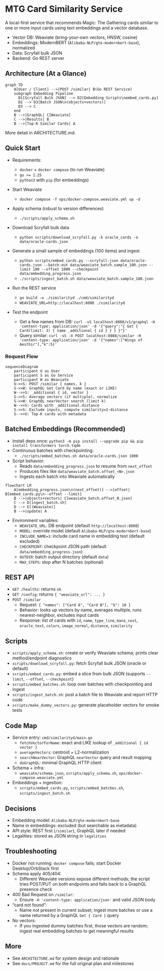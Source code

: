 # MTG Card Similarity Service

A local-first service that recommends Magic: The Gathering cards similar to one or more input cards using text embeddings and a vector database.

- Vector DB: Weaviate (bring-your-own vectors, HNSW, cosine)
- Embeddings: ModernBERT (`Alibaba-NLP/gte-modernbert-base`), normalized
- Data: Scryfall bulk JSON
- Backend: Go REST server

## Architecture (At a Glance)

```mermaid
graph TD
    A[User / Client] -->|POST /similar| B(Go REST Service)
    subgraph Embedding Pipeline
      D1[Scryfall Bulk JSON] --> D2[Embedding Scripts\nembed_cards.py]
      D2 --> D3[Batch JSON\n(objects+vectors)]
      D3 --> C
    end
    B -->|GraphQL| C[Weaviate]
    C -->|Results| B
    B -->|Top-K Similar Cards| A
```

More detail in ARCHITECTURE.md.

## Quick Start
- Requirements:
  - `docker` + `docker compose` (to run Weaviate)
  - `go >= 1.25`
  - `python3` with `pip` (for embeddings)

- Start Weaviate
  - `docker compose -f ops/docker-compose.weaviate.yml up -d`

- Apply schema (robust to version differences)
  - `./scripts/apply_schema.sh`

- Download Scryfall bulk data
  - `python scripts/download_scryfall.py -k oracle_cards -o data/oracle-cards.json`

- Generate a small sample of embeddings (100 items) and ingest
  - `python scripts/embed_cards.py --scryfall-json data/oracle-cards.json --batch-out data/weaviate_batch.sample_100.json --limit 100 --offset 1000 --checkpoint data/embedding_progress.json`
  - `./scripts/ingest_batch.sh data/weaviate_batch.sample_100.json`

- Run the REST service
  - `go build -o ./similarityd ./cmd/similarityd`
  - `WEAVIATE_URL=http://localhost:8080 ./similarityd`

- Test the endpoint
  - Get a few names from DB: `curl -sS localhost:8080/v1/graphql -H 'content-type: application/json' -d '{"query":"{ Get { Card(limit: 3) { name _additional { id } } } }"}'`
  - Query similar: `curl -sS -X POST localhost:8088/similar -H 'content-type: application/json' -d '{"names":["Wings of Aesthir"],"k":5}'`

### Request Flow

```mermaid
sequenceDiagram
    participant U as User
    participant S as Go Service
    participant W as Weaviate
    U->>S: POST /similar { names, k }
    S->>W: GraphQL Get Card by name (exact or LIKE)
    W-->>S: _additional { id, vector }
    S->>S: Average vectors (if multiple), normalize
    S->>W: GraphQL nearVector search (limit k)
    W-->>S: Cards with _additional.distance
    S->>S: Exclude inputs, compute similarity=1-distance
    S-->>U: Top-K cards with metadata
```

## Batched Embeddings (Recommended)
- Install deps once: `python3 -m pip install --upgrade pip && pip install transformers torch tqdm`
- Continuous batches with checkpointing:
  - `./scripts/embed_batches.sh data/oracle-cards.json 1000`
- Script behavior:
  - Reads `data/embedding_progress.json` to resume from `next_offset`
  - Produces files like `data/weaviate_batch.offset_<N>.json`
  - Ingests each batch into Weaviate automatically

```mermaid
flowchart LR
    A[embedding_progress.json\n(next_offset)] -->|offset| B[embed_cards.py\n--offset --limit]
    B -->|objects+vectors| C[weaviate_batch.offset_N.json]
    C --> D[ingest_batch.sh]
    D --> E[(Weaviate)]
    B -->|update| A
```

- Environment variables:
  - `WEAVIATE_URL`: DB endpoint (default `http://localhost:8080`)
  - `MODEL`: override model (default `Alibaba-NLP/gte-modernbert-base`)
  - `INCLUDE_NAME=1`: include card name in embedding text (default excluded)
  - `CHECKPOINT`: checkpoint JSON path (default `data/embedding_progress.json`)
  - `OUTDIR`: batch output directory (default `data`)
  - `MAX_STEPS`: stop after N batches (optional)

## REST API
- `GET /healthz`: returns `ok`
- `GET /config`: returns `{ "weaviate_url": ... }`
- `POST /similar`
  - Request: `{ "names": ["Card A", "Card B"], "k": 10 }`
  - Behavior: looks up vectors by name, averages multiple, runs nearest-neighbor, excludes input cards
  - Response: list of cards with `id`, `name`, `type_line`, `mana_cost`, `oracle_text`, `colors`, `image_normal`, `distance`, `similarity`

## Scripts
- `scripts/apply_schema.sh`: create or verify Weaviate schema; prints clear method/endpoint diagnostics
- `scripts/download_scryfall.py`: fetch Scryfall bulk JSON (oracle or default)
- `scripts/embed_cards.py`: embed a slice from bulk JSON (supports `--limit`, `--offset`, `--checkpoint`)
- `scripts/embed_batches.sh`: loop over batches with checkpointing and ingest
- `scripts/ingest_batch.sh`: post a batch file to Weaviate and report HTTP code
- `scripts/make_dummy_vectors.py`: generate placeholder vectors for smoke tests

## Code Map
- Service entry: `cmd/similarityd/main.go`
  - `fetchVectorForName`: exact and LIKE lookup of `_additional { id vector }`
  - `averageVectors`: centroid + L2-normalization
  - `searchNearVector`: GraphQL `nearVector` query and result mapping
  - `doGraphQL`: minimal GraphQL HTTP client
- Schema + infra:
  - `weaviate/schema.json`, `scripts/apply_schema.sh`, `ops/docker-compose.weaviate.yml`
- Embeddings + ingestion:
  - `scripts/embed_cards.py`, `scripts/embed_batches.sh`, `scripts/ingest_batch.sh`

## Decisions
- Embedding model: `Alibaba-NLP/gte-modernbert-base`
- Name in embeddings: excluded (but searchable as metadata)
- API style: REST first (`/similar`), GraphQL later if needed
- Legalities: stored as JSON string in `legalities`

## Troubleshooting
- Docker not running: `docker compose` fails; start Docker Desktop/OrbStack first
- Schema apply 405/404:
  - Different Weaviate versions expose different methods; the script tries POST/PUT on both endpoints and falls back to a GraphQL presence check
- 400 Bad Request on `/similar`:
  - Ensure `-H 'content-type: application/json'` and valid JSON body
- “card not found”:
  - Name not present in current subset; ingest more batches or use a name returned by a GraphQL `Get { Card }` query
- No vectors:
  - If you ingested dummy batches first, those vectors are random; ingest real embedding batches to get meaningful results

## More
- See `ARCHITECTURE.md` for system design and rationale
- See `docs/PROJECT.md` for the full original plan and milestones

